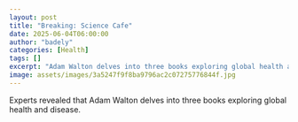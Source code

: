 ```yaml
---
layout: post
title: "Breaking: Science Cafe"
date: 2025-06-04T06:00:00
author: "badely"
categories: [Health]
tags: []
excerpt: "Adam Walton delves into three books exploring global health and disease."
image: assets/images/3a5247f9f8ba9796ac2c07275776844f.jpg
---
```


Experts revealed that Adam Walton delves into three books exploring global health and disease.

